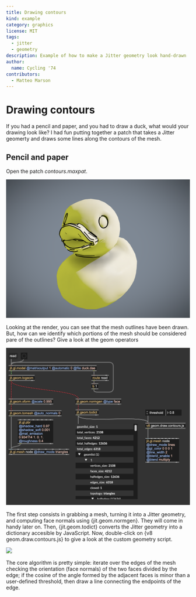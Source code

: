 ```yaml
---
title: Drawing contours
kind: example
category: graphics
license: MIT
tags:
  - jitter
  - geometry
description: Example of how to make a Jitter geometry look hand-drawn
author:
  name: Cycling '74
contributors:
  - Matteo Marson
---
```


# Drawing contours

If you had a pencil and paper, and you had to draw a duck, what would your drawing look like? I had fun putting together a patch that takes a Jitter geomerty and draws some lines along the contours of the mesh.

## Pencil and paper

Open the patch *contours.maxpat*.

![](./images/geom-contours_001.png)

Looking at the render, you can see that the mesh outlines have been drawn. But, how can we identify which portions of the mesh should be considered pare of the outlines? Give a look at the geom operators

![](./images/geom-contours_002.png)

The first step consists in grabbing a mesh, turning it into a Jitter geometry, and computing face normals using {jit.geom.normgen}. They will come in handy later on. Then, {jit.geom.todict} converts the Jitter geometry into a dictionary accesible by JavaScript.
Now, double-click on {v8 geom.draw.contours.js} to give a look at the custom geometry script.

![](./images/geom-twisting_003.png)

The core algorithm is pretty simple: iterate over the edges of the mesh checking the orientation (face normals) of the two faces divided by the edge; if the cosine of the angle formed by the adjacent faces is minor than a user-defined threshold, then draw a line connecting the endpoints of the edge.